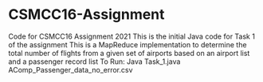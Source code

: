 # CSMCC16-Assignment
Code for CSMCC16 Assignment 2021
This is the initial Java code for Task 1 of the assignment
This is a MapReduce implementation to determine the total number of flights from a given set of airports based on an airport list and a passenger record list
To Run:
Java Task_1.java AComp_Passenger_data_no_error.csv
